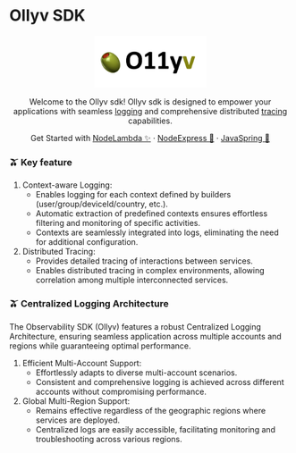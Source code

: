 #  Ollyv SDK

<p align="center">
    <img src="./docs/image/logo.png" width="200px">
</p>

<p align="center">
    Welcome to the Ollyv sdk! Ollyv sdk is designed to empower your applications with seamless <a href="https://aws-observability.github.io/observability-best-practices/signals/logs/">logging</a> and comprehensive distributed <a href="https://aws-observability.github.io/observability-best-practices/signals/traces/">tracing</a> capabilities.
</p>

<p align="center">
  Get Started with <a href="./lambda/README.md"> NodeLambda ✨</a>
  ·
  <a href="./express/README.md"> NodeExpress 👟</a>
  ·
  <a href="./spring/README.md"> JavaSpring 🦚</a>
</p>

### 🫒 Key feature
1. Context-aware Logging:
    * Enables logging for each context defined by builders (user/group/deviceId/country, etc.).
    * Automatic extraction of predefined contexts ensures effortless filtering and monitoring of specific activities.
    * Contexts are seamlessly integrated into logs, eliminating the need for additional configuration.
1. Distributed Tracing:
    * Provides detailed tracing of interactions between services.
    * Enables distributed tracing in complex environments, allowing correlation among multiple interconnected services.

### 🫒 Centralized Logging Architecture
The Observability SDK (Ollyv) features a robust Centralized Logging Architecture, ensuring seamless application across multiple accounts and regions while guaranteeing optimal performance.
1. Efficient Multi-Account Support:
    * Effortlessly adapts to diverse multi-account scenarios.
    * Consistent and comprehensive logging is achieved across different accounts without compromising performance.
1. Global Multi-Region Support:
    * Remains effective regardless of the geographic regions where services are deployed.
    * Centralized logs are easily accessible, facilitating monitoring and troubleshooting across various regions.

